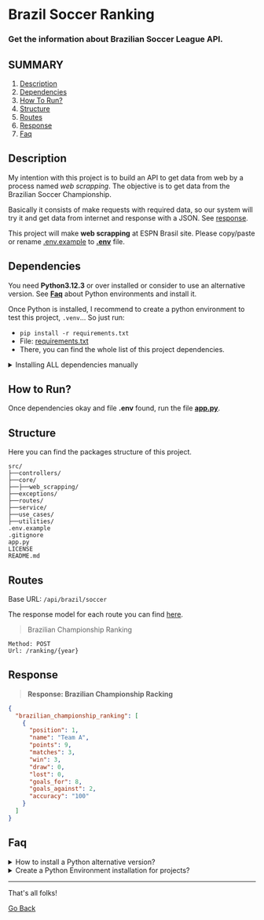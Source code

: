 # Brazil Soccer Ranking

###  Get the information about Brazilian Soccer League API.

## SUMMARY

1. [Description](#description)
2. [Dependencies](#dependencies)
3. [How To Run?]()
4. [Structure](#structure)
5. [Routes](#routes)
6. [Response](#response)
7. [Faq](#faq)

## Description
My intention with this project is to build an API to get data from web by a process named *web scrapping*. The objective is to get data from the Brazilian Soccer Championship.

Basically it consists of make requests with required data, so our system will try it and get data from internet and response with a JSON. See [response](#response).

This project will make **web scrapping** at ESPN Brasil site. Please copy/paste or rename [.env.example](/.env.example) to [**.env**](/.env) file.

## Dependencies
You need **Python3.12.3** or over installed or consider to use an alternative version. See [**Faq**](#faq) about Python environments and install it.

Once Python is installed, I recommend to create a python environment to test this project, `.venv`... So just run:

* `pip install -r requirements.txt`
* File: [requirements.txt](/requirements.txt)
* There, you can find the whole list of this project dependencies.

<details>
    <summary>Installing ALL dependencies manually</summary>
    <ol>
        <li>FastAPI: <code>pip install "fastapi[standard]"</code></li>
        <li>DotEnv: <code>pip install dotenv</code></li>
        <li>Pydantic: <code>pip install pydantic</code></li>
        <li>Clipboard: <code>pip install clipboard</code></li>
        <li>PlayWright: <code>pip install playwright</code></li>
    </ol>
</details>

## How to Run?
Once dependencies okay and file **.env** found, run the file [**app.py**](/app.py).

## Structure
Here you can find the packages structure of this project.

```text
src/
├──controllers/
├──core/
├──├──web_scrapping/
├──exceptions/
├──routes/
├──service/
├──use_cases/
├──utilities/
.env.example
.gitignore
app.py
LICENSE
README.md
```

## Routes
Base URL: `/api/brazil/soccer`

The response model for each route you can find [here](#response).

> Brazilian Championship Ranking

```
Method: POST
Url: /ranking/{year}
```

## Response
> **Response: Brazilian Championship Racking**
```json
{
  "brazilian_championship_ranking": [
    {
      "position": 1,
      "name": "Team A",
      "points": 9,
      "matches": 3,
      "win": 3,
      "draw": 0,
      "lost": 0,
      "goals_for": 8,
      "goals_against": 2,
      "accuracy": "100"
    }
  ]
}
```

## Faq

<details>
    <summary>How to install a Python alternative version?</summary>
    <p>
        First, install PyEnv, access <a href="https://github.com/pyenv/pyenv" target="_blank">pyenv repository</a> and follow instructions.
    </p>
    <p>
        Once PyEnv installed, just type: <code>pyenv install 3.x.x</code> where 3.x.x represents a version number.
    </p>
    <p>
        Example: <code>pyenv install 3.12.3</code>
    </p>
    <p>
        Make it global? Type: <code>pyenv global version</code>
    </p>
</details>

<details>
    <summary>
        Create a Python Environment installation for projects?
    </summary>
    <p>
        PyCharm: you can create it using the IDE GUI to generate local python venvs.
    </p>
    <p>
        Command line: <code>python -m venv tutorial-env</code> where "tutorial-env" is it name. By conversion, I suggest you name it as <code>.venv</code>
    </p>
    <p>
        For more information, access the <a href="https://docs.python.org/pt-br/3.12/tutorial/venv.html" target="_blank">documentation</a>.
    </p>
</details>

---
That's all folks!

[Go Back](#brazil-soccer-ranking)
